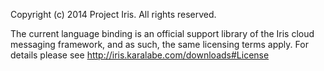 Copyright (c) 2014 Project Iris. All rights reserved.

The current language binding is an official support library of the Iris
cloud messaging framework, and as such, the same licensing terms apply.
For details please see http://iris.karalabe.com/downloads#License
